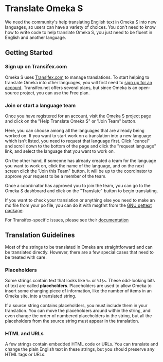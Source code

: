 # Translate Omeka S

We need the community's help translating English text in Omeka S into new languages, so users can have a variety of choices. You don't need to know how to write code to help translate Omeka S, you just need to be fluent in English and another language.

## Getting Started

### Sign up on Transifex.com
Omeka S uses [Transifex.com](https://www.transifex.com) to manage translations. To start helping to translate Omeka into other languages, you will first need to [sign up for an account](https://www.transifex.com/signup/). Transifex.net offers several plans, but since Omeka is an open-source project, you can use the Free plan.

### Join or start a language team
Once you have registered for an account, visit the [Omeka S project page](https://www.transifex.com/omeka/omeka-s/) and click on the "Help Translate Omeka S" or "Join Team" button.

Here, you can choose among all the languages that are already being worked on. If you want to start work on a translation into a new language which isn't listed, you need to request that language first. Click "cancel" and scroll down to the bottom of the page and click the "request language" link, and select the language that you want to work on.

On the other hand, if someone has already created a team for the language you want to work on, click the name of the language, and on the next screen click the "Join this Team" button. It will be up to the coordinator to approve your request to be a member of the team.

Once a coordinator has approved you to join the team, you can go to the Omeka S dashboard and click on the "Translate" button to begin translating.

If you want to check your translation or anything else you need to make an mo file from your po file, you can do it with msgfmt from the [GNU gettext package](http://www.gnu.org/software/gettext/).

For Transifex-specific issues, please see their [documentation](http://docs.transifex.com/)

## Translation Guidelines 

Most of the strings to be translated in Omeka are straightforward and can be translated directly. However, there are a few special cases that need to be treated with care.

### Placeholders
Some strings contain text that looks like `%s` or `%1$s`. These odd-looking bits of text are called **placeholders**. Placeholders are used to allow Omeka to insert some changing piece of information, like the number of items in an Omeka site, into a translated string.

If a source string contains placeholders, you must include them in your translation. You can move the placeholders around within the string, and even change the order of numbered placeholders in the string, but all the placeholders from the source string must appear in the translation.

### HTML and URLs
A few strings contain embedded HTML code or URLs. You can translate and change the plain English text in these strings, but you should preserve any HTML tags or URLs.
